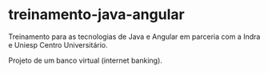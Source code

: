 # treinamento-java-angular

Treinamento para as tecnologias de Java e Angular em parceria com a Indra e Uniesp Centro Universitário.

Projeto de um banco virtual (internet banking).
